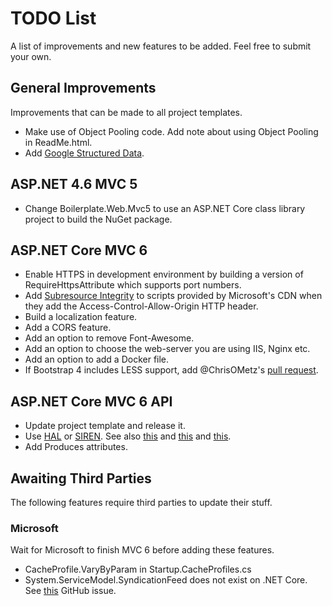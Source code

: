 # TODO List

A list of improvements and new features to be added. Feel free to submit your own.

## General Improvements

Improvements that can be made to all project templates.

- Make use of Object Pooling code. Add note about using Object Pooling in ReadMe.html.
- Add [Google Structured Data](https://developers.google.com/structured-data/).

## ASP.NET 4.6 MVC 5

- Change Boilerplate.Web.Mvc5 to use an ASP.NET Core class library project to build the NuGet package.

## ASP.NET Core MVC 6

- Enable HTTPS in development environment by building a version of RequireHttpsAttribute which supports port numbers.
- Add [Subresource Integrity](https://scotthelme.co.uk/subresource-integrity/) to scripts provided by Microsoft's CDN when they add the Access-Control-Allow-Origin HTTP header.
- Build a localization feature.
- Add a CORS feature.
- Add an option to remove Font-Awesome.
- Add an option to choose the web-server you are using IIS, Nginx etc.
- Add an option to add a Docker file.
- If Bootstrap 4 includes LESS support, add @ChrisOMetz's [pull request](https://github.com/RehanSaeed/ASP.NET-MVC-Boilerplate/pulls).

## ASP.NET Core MVC 6 API

- Update project template and release it.
- Use [HAL](https://github.com/mikekelly/hal_specification/blob/master/hal_specification.md) or [SIREN](https://github.com/kevinswiber/siren). See also [this](http://phlyrestfully.readthedocs.org/en/latest/halprimer.html) and [this](https://msdn.microsoft.com/en-us/magazine/jj883957.aspx) and [this](https://github.com/JakeGinnivan/WebApi.Hal).
- Add Produces attributes.

## Awaiting Third Parties

The following features require third parties to update their stuff.

### Microsoft

Wait for Microsoft to finish MVC 6 before adding these features.

- CacheProfile.VaryByParam in Startup.CacheProfiles.cs
- System.ServiceModel.SyndicationFeed does not exist on .NET Core. See [this](https://github.com/dotnet/wcf/issues/76#issuecomment-111420491) GitHub issue.
